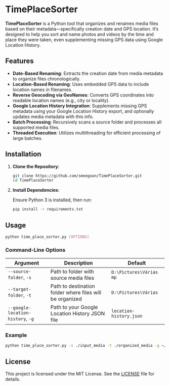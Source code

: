 # TimePlaceSorter

**TimePlaceSorter** is a Python tool that organizes and renames media files based on their metadata—specifically creation date and GPS location. It’s designed to help you sort and name photos and videos by the time and place they were taken, even supplementing missing GPS data using Google Location History.

## Features

- **Date-Based Renaming**: Extracts the creation date from media metadata to organize files chronologically.
- **Location-Based Renaming**: Uses embedded GPS data to include location names in filenames.
- **Reverse Geocoding via GeoNames**: Converts GPS coordinates into readable location names (e.g., city or locality).
- **Google Location History Integration**: Supplements missing GPS metadata using your Google Location History export, and optionally updates media metadata with this info.
- **Batch Processing**: Recursively scans a source folder and processes all supported media files.
- **Threaded Execution**: Utilizes multithreading for efficient processing of large batches.

## Installation

1. **Clone the Repository**:

   ```bash
   git clone https://github.com/smeegoan/TimePlaceSorter.git
   cd TimePlaceSorter
   ```

2. **Install Dependencies**:

   Ensure Python 3 is installed, then run:

   ```bash
   pip install -r requirements.txt
   ```

## Usage

```bash
python time_place_sorter.py [OPTIONS]
```

### Command-Line Options

| Argument | Description | Default |
|----------|-------------|---------|
| `--source-folder`, `-s` | Path to folder with source media files | `D:\Pictures\Várias	mp` |
| `--target-folder`, `-t` | Path to destination folder where files will be organized | `D:\Pictures\Várias` |
| `--google-location-history`, `-g` | Path to your Google Location History JSON file | `location-history.json` |

### Example

```bash
python time_place_sorter.py -s ./input_media -t ./organized_media -g ~/Downloads/LocationHistory.json
```

## License

This project is licensed under the MIT License. See the [LICENSE](https://github.com/smeegoan/TimePlaceSorter/blob/main/LICENSE) file for details.
